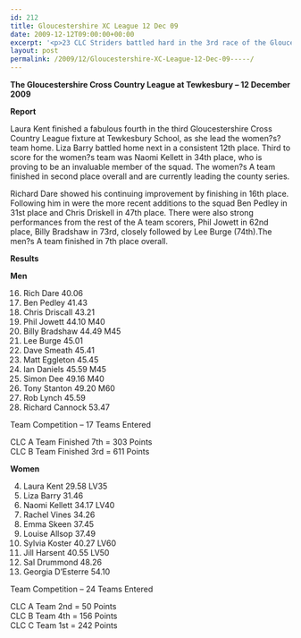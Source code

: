 ```yaml
---
id: 212
title: Gloucestershire XC League 12 Dec 09
date: 2009-12-12T09:00:00+00:00
excerpt: '<p>23 CLC Striders battled hard in the 3rd race of the Gloucestershire Cross Country League. Despite problems with his PC, Brendan managed to send the following message; You all mean so much to me and I feel very proud of you all for taking the time out from your Christmas shopping to run for this special club, Brendan Ward (Club Chairman) Glos XC League #3 12 Dec 2009 Photos + Video Report Results</p>'
layout: post
permalink: /2009/12/Gloucestershire-XC-League-12-Dec-09-----/
---
```

**The Gloucestershire Cross Country League at Tewkesbury &#8211; 12 December 2009**

**<a name="Report"></a><a name="Report"></a>**

**Report**

Laura Kent finished a fabulous fourth in the third Gloucestershire Cross Country League fixture at Tewkesbury School, as she lead the women?s? team home. Liza Barry battled home next in a consistent 12th place. Third to score for the women?s team was Naomi Kellett in 34th place, who is proving to be an invaluable member of the squad. The women?s A team finished in second place overall and are currently leading the county series. 

Richard Dare showed his continuing improvement by finishing in 16th place. Following him in were the more recent additions to the squad Ben Pedley in 31st place and Chris Driskell in 47th place. There were also strong performances from the rest of the A team scorers, Phil Jowett in 62nd place, Billy Bradshaw in 73rd, closely followed by Lee Burge (74th).The men?s A team finished in 7th place overall. 

**Results**

**Men**

16. Rich Dare 40.06  
31. Ben Pedley 41.43  
47. Chris Driscall 43.21  
62. Phil Jowett 44.10 M40  
73. Billy Bradshaw 44.49 M45  
74. Lee Burge 45.01  
84. Dave Smeath 45.41  
86. Matt Eggleton 45.45  
87. Ian Daniels 45.59 M45  
115. Simon Dee 49.16 M40  
165. Tony Stanton 49.20 M60  
123. Rob Lynch 45.59  
142. Richard Cannock 53.47

Team Competition &#8211; 17 Teams Entered

CLC A Team Finished 7th = 303 Points  
CLC B Team Finished 3rd = 611 Points

**Women**

4. Laura Kent 29.58 LV35  
12. Liza Barry 31.46  
34. Naomi Kellett 34.17 LV40  
37. Rachel Vines 34.26  
59. Emma Skeen 37.45  
60. Louise Allsop 37.49  
72. Sylvia Koster 40.27 LV60  
76. Jill Harsent 40.55 LV50  
94. Sal Drummond 48.26  
96. Georgia D&#8217;Esterre 54.10

Team Competition &#8211; 24 Teams Entered

CLC A Team 2nd = 50 Points  
CLC B Team 4th = 156 Points  
CLC C Team 1st = 242 Points